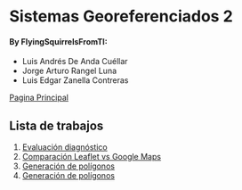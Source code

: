 # Sistemas Georeferenciados 2
#### By FlyingSquirrelsFromTI:
* Luis Andrés De Anda Cuéllar
* Jorge Arturo Rangel Luna
* Luis Edgar Zanella Contreras

[Pagina Principal](https://flyingsquirrelsfromti.github.io/Sistemas-Georef2)
## Lista de trabajos
1. [Evaluación diagnóstico](https://flyingsquirrelsfromti.github.io/Sistemas-Georef2/Ejercicio1/)
2. [Comparación Leaflet vs Google Maps](https://flyingsquirrelsfromti.github.io/Sistemas-Georef2/Ejercicio2/)
3. [Generación de polígonos](https://flyingsquirrelsfromti.github.io/Sistemas-Georef2/Ejercicio3/)
5. [Generación de polígonos](https://flyingsquirrelsfromti.github.io/Sistemas-Georef2/Ejercicio5/)
